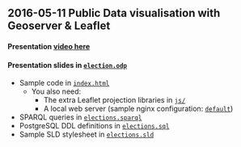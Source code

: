 ## 2016-05-11 Public Data visualisation with Geoserver & Leaflet
#### Presentation [video here](https://media.ed.ac.uk/media/%5BEDINA+Labs%5D+Public+Data+visualisation+with+GeoServer+%26+Leaflet/1_k73uq5tm/43346881)
#### Presentation slides in [`election.odp`](./elections.odp)
* Sample code in [`index.html`](./index.html)
  * You also need:
    * The extra Leaflet projection libraries in [`js/`](./js/)
    * A local web server (sample nginx configuration: [`default`](./default))
* SPARQL queries in [`elections.sparql`](./elections.sparql)
* PostgreSQL DDL definitions in [`elections.sql`](./elections.sql)
* Sample SLD stylesheet in [`elections.sld`](./elections.sld)
